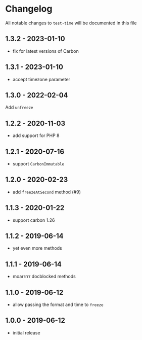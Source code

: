 # Changelog

All notable changes to `test-time` will be documented in this file

## 1.3.2 - 2023-01-10

- fix for latest versions of Carbon

## 1.3.1 - 2023-01-10

- accept timezone parameter

## 1.3.0 - 2022-02-04

Add `unfreeze`

## 1.2.2 - 2020-11-03

- add support for PHP 8

## 1.2.1 - 2020-07-16

- support `CarbonImmutable`

## 1.2.0 - 2020-02-23

- add `freezeAtSecond` method (#9)

## 1.1.3 - 2020-01-22

- support carbon 1.26

## 1.1.2 - 2019-06-14

- yet even more methods

## 1.1.1 - 2019-06-14

- moarrrrr docblocked methods

## 1.1.0 - 2019-06-12

- allow passing the format and time to `freeze`

## 1.0.0 - 2019-06-12

- initial release
